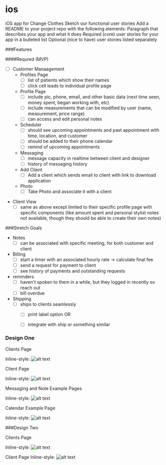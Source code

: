 # ios
iOS app for Change Clothes
Sketch our functional user stories
Add a README to your project repo with the following elements:
Paragraph that describes your app and what it does
Required (core) user stories for your app in a bulleted list
Optional (nice to have) user stories listed separately

###Features

####Requred (MVP)

- [ ] Customer Manaagement
  - Profiles Page
    - [ ] list of patients which show their names
    - [ ] click cell leads to individual profile page
  - Profile Page
    - [ ] include pic, phone, email, and other basic data (next time seen, money spent, began working with, etc)
    - [ ] include measurements that can be modified by user (name, measurement, price range)
    - [ ] can access and edit personal notes 
  - Scheduler
    - [ ] should see upcoming appointments and past appointment with time, location, and customer
    - [ ] should be added to their phone calendar
    - [ ] remind of upcoming appointments
  - Messaging
    - [ ] message capacity in realtime between client and designer
    - [ ] history of messaging history
  - Add Client
    - [ ] Add a client which sends email to client with link to download application
  - Photo
    - [ ] Take Photo and associate it with a client
- Client View
  - [ ] same as above except limited to their specific profile page with specific components (like amount spent and personal stylist notes not available, though they should be able to create their own notes)

###Stretch Goals

- Notes 
  - [ ] can be associated with specific meeting, for both customer and client 
- Billing
  - [ ] start a timer with an associated hourly rate -> calculate final fee
  - [ ] send a request for payment to client
  - [ ] see history of payments and outstanding requests
- reminders
  - [ ] haven't spoken to them in a while, but they logged in recently so reach out
  - [ ] bill overdue
- Shipping
  - [ ] ships to clients seamlessly
    - [ ] print label option
    OR
    - [ ] integrate with ship or something similar


### Design One

Clients Page 

Inline-style: 
![alt text](IMG_0675.JPG "Logo Title Text 1")


Client Page 

Inline-style: 
![alt text](IMG_0674.JPG "Logo Title Text 1")

Messaging and Note Example Pages

Inline-style: 
![alt text](IMG_0676.JPG "Logo Title Text 1")

Calendar Example Page

Inline-style: 
![alt text](IMG_0677.JPG "Logo Title Text 1")

###Design Two

Clients Page

Inline-style: 
![alt text](IMG_0679.JPG "Logo Title Text 1")


Client Page
Inline-style: 
![alt text](IMG_0680.JPG "Logo Title Text 1")
